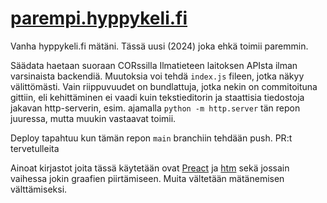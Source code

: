 
# [parempi.hyppykeli.fi](https://parempi.hyppykeli.fi)

Vanha hyppykeli.fi mätäni. Tässä uusi (2024) joka ehkä toimii paremmin.

Säädata haetaan suoraan CORssilla Ilmatieteen laitoksen APIsta ilman varsinaista backendiä. Muutoksia voi tehdä `index.js` fileen, jotka näkyy välittömästi. Vain riippuvuudet on bundlattuja, jotka nekin on commitoituna gittiin, eli kehittäminen ei vaadi kuin tekstieditorin ja staattisia tiedostoja jakavan http-serverin, esim. ajamalla `python -m http.server` tän repon juuressa, mutta muukin vastaavat toimii. 

Deploy tapahtuu kun tämän repon `main` branchiin tehdään push. PR:t tervetulleita

Ainoat kirjastot joita tässä käytetään ovat [Preact](https://preactjs.com/) ja [htm](https://github.com/developit/htm) sekä jossain vaihessa jokin graafien piirtämiseen. Muita vältetään mätänemisen välttämiseksi.
